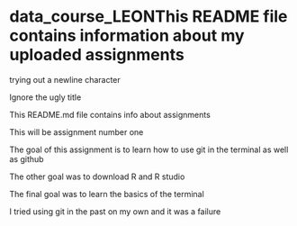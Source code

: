 # data_course_LEONThis README file contains information about my uploaded assignments

trying out a newline character

Ignore the ugly title

This README.md file contains info about assignments

This will be assignment number one

The goal of this assignment is to learn how to use git in the terminal as well as github

The other goal was to download R and R studio

The final goal was to learn the basics of the terminal

I tried using git in the past on my own and it was a failure
